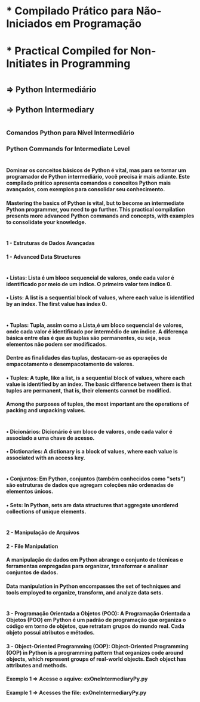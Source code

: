 # * Compilado Prático para Não-Iniciados em Programação
# * Practical Compiled for Non-Initiates in Programming
#
## => Python Intermediário
## => Python Intermediary
#
### Comandos Python para Nível Intermediário 
### Python Commands for Intermediate Level
#
#### Dominar os conceitos básicos de Python é vital, mas para se tornar um programador de Python intermediário, você precisa ir mais adiante. Este compilado prático apresenta comandos e conceitos Python mais avançados, com exemplos para consolidar seu conhecimento.
#### Mastering the basics of Python is vital, but to become an intermediate Python programmer, you need to go further. This practical compilation presents more advanced Python commands and concepts, with examples to consolidate your knowledge. 
#
#### 1 - Estruturas de Dados Avançadas
#### 1 - Advanced Data Structures
#
#### •	Listas: Lista é um bloco sequencial de valores, onde cada valor é identificado por meio de um índice. O primeiro valor tem índice 0. 
#### • Lists: A list is a sequential block of values, where each value is identified by an index. The first value has index 0.
#
#### •	Tuplas: Tupla, assim como a Lista,é um bloco sequencial de valores, onde cada valor é identificado por intermédio de um índice. A diferença básica entre elas é que as tuplas são permanentes, ou seja, seus elementos não podem ser modificados. 
#### Dentre as finalidades das tuplas, destacam-se as operações de empacotamento e desempacotamento de valores.
#### • Tuples: A tuple, like a list, is a sequential block of values, where each value is identified by an index. The basic difference between them is that tuples are permanent, that is, their elements cannot be modified.
#### Among the purposes of tuples, the most important are the operations of packing and unpacking values.
#
#### •	Dicionários: Dicionário é um bloco de valores, onde cada valor é associado a uma chave de acesso.
#### • Dictionaries: A dictionary is a block of values, where each value is associated with an access key.
#
#### •	Conjuntos: Em Python, conjuntos (também conhecidos como "sets") são estruturas de dados que agregam coleções não ordenadas de elementos únicos. 
#### • Sets: In Python, sets are data structures that aggregate unordered collections of unique elements.
# 
#### 2 - Manipulação de Arquivos
#### 2 - File Manipulation
#### A manipulação de dados em Python abrange o conjunto de técnicas e ferramentas empregadas para organizar, transformar e analisar conjuntos de dados.
#### Data manipulation in Python encompasses the set of techniques and tools employed to organize, transform, and analyze data sets.
#
#### 3 - Programação Orientada a Objetos (POO): A Programação Orientada a Objetos (POO) em Python é um padrão de programação que organiza o código em torno de objetos, que retratam grupos do mundo real. Cada objeto possui atributos e métodos.
#### 3 - Object-Oriented Programming (OOP): Object-Oriented Programming (OOP) in Python is a programming pattern that organizes code around objects, which represent groups of real-world objects. Each object has attributes and methods.
#### Exemplo 1 => Acesse o aquivo: exOneIntermediaryPy.py
#### Example 1 => Acesses the file: exOneIntermediaryPy.py
#
####
